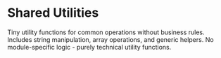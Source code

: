 # Shared Utilities

Tiny utility functions for common operations without business rules.
Includes string manipulation, array operations, and generic helpers.
No module-specific logic - purely technical utility functions.